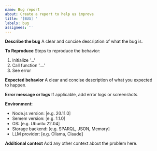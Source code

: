 ```yaml
---
name: Bug report
about: Create a report to help us improve
title: '[BUG] '
labels: bug
assignees: ''
---
```


**Describe the bug**
A clear and concise description of what the bug is.

**To Reproduce**
Steps to reproduce the behavior:
1. Initialize '...'
2. Call function '....'
3. See error

**Expected behavior**
A clear and concise description of what you expected to happen.

**Error message or logs**
If applicable, add error logs or screenshots.

**Environment:**
 - Node.js version: [e.g. 20.11.0]
 - Semem version: [e.g. 1.1.0]
 - OS: [e.g. Ubuntu 22.04]
 - Storage backend: [e.g. SPARQL, JSON, Memory]
 - LLM provider: [e.g. Ollama, Claude]

**Additional context**
Add any other context about the problem here.